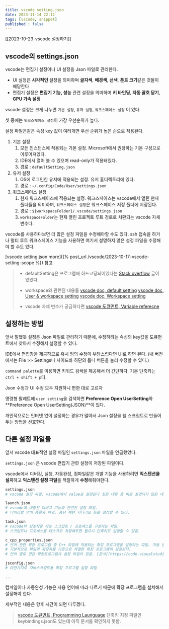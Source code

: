 ```yaml
---
title: vscode setting.json
date: 2023-11-14 22:12
tags: [vscode, snippet]
published : false
---
```

[[2023-10-23-vscode 설정하기]]

## vscode의 settings.json

vscode는 편집기 설정이나 UI 설정을 Json 파일로 관리한다.

- UI 설정은 **시각적인** 설정을 의미하며 **글자색**, **배경색**, **선색**, **폰트 크기**같은 것들이 해당한다
- 편집기 설정은 **편집기 기능, 성능** 관련 설정을 의미하며 **키 바인딩**, **자동 괄호 닫기**, **GPU 가속 설정**

<!-- vscode 설정은 화면 중앙에 빨간 줄을 그어 버리는 수정이 있을 정도로 자유도가 높은 편이다. -->

vscode 설정은 크게 나누면 `기본 설정`, `유저 설정`, `워크스페이스 설정` 이 있다.

셋 중에는 `워크스페이스 설정`이 가장 우선순위가 높다.

설정 파일은같은 속성 key 값이 여러개면 우선 순위가 높은 순으로 적용된다.

1.  기본 설정
	1. 모든 인스턴스에 적용되는 기본 설정. Microsoft에서 권장하는 기본 구성으로 이루어져있다.
	2. IDE에서 열어 볼 수 있으며 read-only가 적용돼있다.
	3. 경로 : `defaultSetting.json`  
2. 유저 설정
	1. OS에 로그인한 유저에 적용되는 설정. 유저 홈디렉토리에 있다.
	2. 경로 : `~/.config/Code/User/settings.json`
3. 워크스페이스 설정
	1. 현재 워크스페이스에 적용되는 설정. 워크스페이스는 vscode에서 열린 현재 폴더들을 의미하며, `워크스페이스 설정`은 워크스페이스 저장 폴더에 저장된다.
	2. 경로 : `${workspaceFolder}/.vscode/settings.json`
	2. `workspaceFolder`는 현재 열린 프로젝트 루트 경로로 치환되는 vscode 자체 변수다.

vscode를 사용하다보면 더 많은 설정 파일을 수정해야할 수도 있다. ssh 접속을 하거나 멀티 루트 워크스페이스 기능을 사용하면 여기서 설명하지 않은 설정 파일을 수정해야 할 수도 있다. 

[vscode setting.json more]({% post_url /vscode/2023-10-17-vscode-setting-scope %}) 참고

> - defaultSetting은 프로그램에 하드코딩되어있다는 [Stack overflow](https://stackoverflow.com/questions/53369371/what-is-the-location-of-the-default-settings-file-of-vscode) 글이 있었다.
>
> - workspace와 관련된 내용들
> [vscode doc, default setting](https://code.visualstudio.com/docs/getstarted/settings#_default-settings)
> [vscode doc, User & workspace setting](https://code.visualstudio.com/docs/getstarted/settings)
> [vscode doc, Workspace setting](https://code.visualstudio.com/docs/getstarted/settings#_workspace-settings)
>
>
> - vscode 자체 변수가 궁금하다면 [vscode 도큐먼트, Variable referecne](https://code.visualstudio.com/docs/editor/variables-reference#_predefined-variables)

## 설정하는 방법


앞서 말했듯 설정은 Json 파일로 관리하기 때문에, 수정하려는 속성의 key값을 도큐먼트에서 찾아서 수정해서 설정할 수 있다.

IDE에서 편집창을 제공하므로 혹시 임의 수정이 부담스럽다면 UI로 하면 된다. (내 버전에서는 File >> Settings나 사이드바 하단의 톱니 버튼을 눌러 수정할 수 있다.)

`command palette`를 이용하면 키워드 검색을 제공해서 더 간단하다. 기본 단축키는 `ctrl + shift + p`다.

Json 수정과 UI 수정 모두 지원하니 편한 대로 고르자

명령형 팔레트에 `user setting`을 검색하면 **Preference Open UserSetting**와 **Preference Open UserSetting(JSON)**이 있다.

개인적으로는 인터넷 없이 설정하는 경우가 많아서 Json 설정을 쉘 스크립트로 만들어두는 방법을 선호한다.


## 다른 설정 파일들

앞서 vscode 대표적인 설정 파일인 `settings.json` 파일을 언급했었다.

`settings.json` 은 vscode 편집기 관련 설정이 저장된 파일이다.

vscode에서 디버깅, 실행, 자동완성, 컴파일같은 개발 기능을 사용하려면 **익스텐션을 설치**하고 **익스텐션 설정 파일**을 적절하게 **수정**해줘야한다.


<!-- vscode에서 폴더를 열 수 있는데, 이를 워크스페이스라고 한다.

워크스페이스 단위로 적용되는 설정을 분리해서 관리할 수 있는데 `.vscode` 폴더에 저장된다.

`settings.json`와 기타 설정파일들이 여기 저장된다. -->

```bash
settings.json
# vscode 설정 파일. vscode에서 value로 설정된다 싶은 내용 중 따로 설명되지 않은 내용은 다음과 같다.

launch.json
# vscode에 내장된 디버그 기능과 관련된 설정 파일.
# 디버깅할 언어 종류와 파일, 중단 패턴 시나리오 등을 설정할 수 있다.

task.json
# vscode와 상호작용 하는 스크립트 / 프로세스를 구성하는 파일.
# 스크립트나 프로세스를 테스크로 저장해두면 필요시 단축키로 실행할 수 있음.

c_cpp_properties.json
# 언어 관련 확장 프로그램 중 C++ 파일에 적용되는 확장 프로그램을 설정하는 파일. 자동 완성 기능인 Intelisence, 실시간 컴파일 및 의존성 확인 기능 등을 지원함.
# 기본적으로 파일의 확장자를 기준으로 적절한 확장 프로그램이 설정된다.
# 언어 별로 연관 확장프로그램과 설정 파일이 있음. [문서](https://code.visualstudio.com/docs/languages/overview) 참고

jsconfig.json
# 마찬가지로 자바스크립트용 확장 프로그램 설정 파일

...
```

컴파일이나 자동완성 기능은 사용 언어에 따라 다르기 때문에 확장 프로그램을 설치해서 설정해야 한다.

세부적인 내용은 향후 시간이 되면 다루겠다.

<!-- [dotfiles]({{site.baseurl}}/vscode/vscode-dotfiles) -->

> [vscode 도큐먼트, Programming Launguage](https://code.visualstudio.com/docs/languages/overview)
> 단축키 지정 파일인 keybindings.json도 있는데 아직 문서를 확인하지 못함.